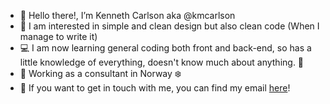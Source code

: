 - 👋 Hello there!, I’m Kenneth Carlson aka @kmcarlson
- 👀 I am interested in simple and clean design but also clean code (When I manage to write it) 
- :computer: I am now learning general coding both front and back-end, so has a little knowledge of everything, doesn't know much about anything. :see_no_evil:
- :office: Working as a consultant in Norway :snowflake:
- :love_letter: If you want to get in touch with me, you can find my email <a href="mailto:kc@kreatif.no">here</a>! 

<!---
kmcarlson/kmcarlson is a ✨ special ✨ repository because its `README.md` (this file) appears on your GitHub profile.
You can click the Preview link to take a look at your changes.
--->

